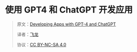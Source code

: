 # 使用 GPT4 和 ChatGPT 开发应用

> 原文：[Developing Apps with GPT-4 and ChatGPT](https://annas-archive.org/md5/f784c8647879a1f43967cb644fc36ca9)
> 
> 译者：[飞龙](https://github.com/wizardforcel)
> 
> 协议：[CC BY-NC-SA 4.0](https://creativecommons.org/licenses/by-nc-sa/4.0/)

